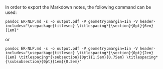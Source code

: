 In order to export the Markdown notes, the following command can be used: 

```
pandoc ER-NLP.md -s -o output.pdf -V geometry:margin=1in -V header-includes="\usepackage{titlesec} \titlespacing*{\section}{0pt}{6em}{1em}"
```


or 


```
pandoc ER-NLP.md -s -o output.pdf -V geometry:margin=1in -V header-includes="\usepackage{titlesec} \titlespacing*{\section}{0pt}{2em}{1em} \titlespacing*{\subsection}{0pt}{1.5em}{0.75em} \titlespacing*{\subsubsection}{0pt}{1em}{0.5em}"

```